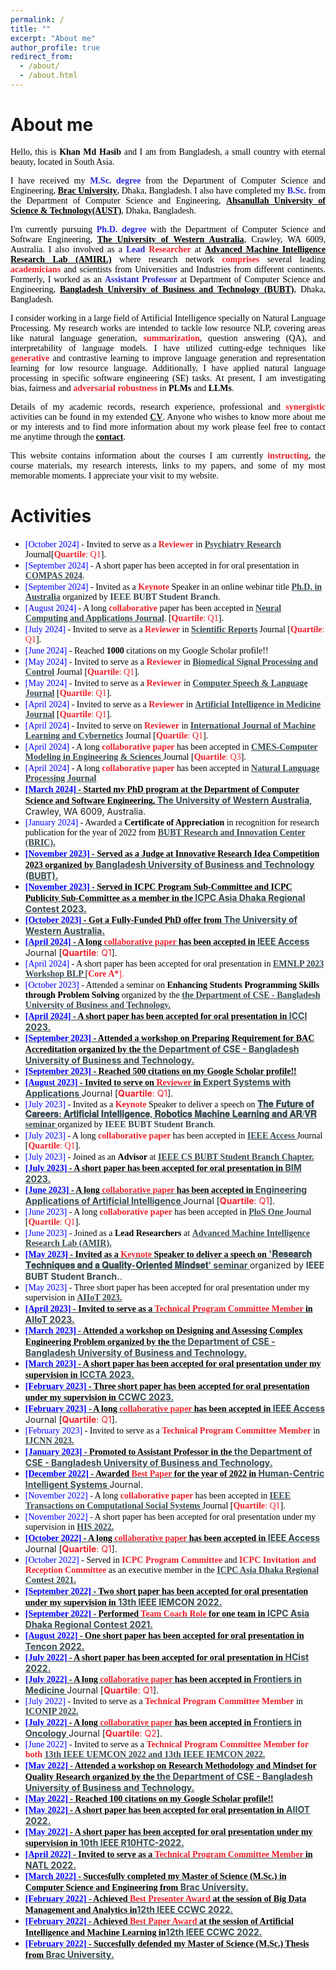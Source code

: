 ```yaml
---
permalink: /
title: ""
excerpt: "About me"
author_profile: true
redirect_from: 
  - /about/
  - /about.html
---
```


# About me
<p style="text-align:justify; color:black; font-family:Georgia"> Hello, this is <b>Khan Md Hasib</b> and I am from Bangladesh, a small country with eternal beauty, located in South Asia.</p>

<p style="text-align:justify; color:black; font-family:Georgia">I have received my <span style="color:#2a2ad3;font-weight:bold">M.Sc. degree</span> from the Department of Computer Science and Engineering, <b><a href="https://www.aust.edu/" target="_blank" style="color:black;">Brac University</a></b>, Dhaka, Bangladesh. I also have completed my <span style="color:#2a2ad3;font-weight:bold">B.Sc.</span> from the Department of Computer Science and Engineering, <b><a href="https://www.aust.edu/" target="_blank" style="color:black;">Ahsanullah University of Science & Technology(AUST)</a></b>, Dhaka, Bangladesh.</p>

<p style="text-align:justify; color:black; font-family:Georgia">I'm currently pursuing <span style="color:#2a2ad3;font-weight:bold">Ph.D. degree</span> with the Department of Computer Science and Software Engineering, <b><a href="https://www.uwa.edu.au/" target="_blank" style="color:black;">The University of Western Australia</a></b>, Crawley, WA 6009, Australia. I also involved as a <span style="color:#2a2ad3;font-weight:bold">Lead</span>  <span style="color:#ec212a;font-weight:bold">Researcher</span> at <b><a href="https://amirl.org/" target="_blank" style="color:black;">Advanced Machine Intelligence Research Lab (AMIRL)</a></b> where research network <span style="color:#ec212a;font-weight:bold">comprises</span> several leading <span style="color:#ec212a;font-weight:bold">academicians</span> and scientists from Universities and Industries from different continents. Formerly, I worked as an <span style="color:#2a2ad3;font-weight:bold">Assistant Professor</span> at Department of Computer Science and Engineering, <b><a href="https://www.bubt.edu.bd" target="_blank" style="color:black;">Bangladesh University of Business and Technology (BUBT)</a></b>, Dhaka, Bangladesh.</p>

<p style="text-align:justify; color:black; font-family:Georgia">I consider working in a large field of Artificial Intelligence specially on Natural Language Processing. My research works are intended to tackle low resource NLP, covering areas like natural language generation, <span style="color:#ec212a;font-weight:bold">summarization</span>, question answering (QA), and interpretability of language models. I have utilized cutting-edge techniques like <span style="color:#ec212a;font-weight:bold">generative</span> and contrastive learning to improve language generation and representation learning for low resource language. Additionally, I have applied natural language processing in specific software engineering (SE) tasks. At present, I am investigating bias, fairness and <span style="color:#ec212a;font-weight:bold">adversarial robustness</span> in <b>PLMs</b> and <b>LLMs</b>.</p>

<p style="text-align:justify; color:black; font-family:Georgia">Details of my academic records, research experience, professional and <span style="color:#ec212a;font-weight:bold">synergistic</span> activities can be found in my extended <b><a href="../resume" target="_blank">CV</a></b>. Anyone who wishes to know more about me or my interests and to find more information about my work please feel free to contact me anytime through the <b><a href="../contact" target="_blank" style="color:black;">contact</a></b>.</p>

<p style="text-align:justify; color:black; font-family:Georgia">This website contains information about the courses I am currently <span style="color:#ec212a;font-weight:bold">instructing</span>, the course materials, my research interests, links to my papers, and some of my most memorable moments. I appreciate your visit to my website.</p>


# Activities
* <span style="font-family:Georgia; color:black"><span style="color:Blue">[October 2024]</span> - Invited to serve as a <span style="color:#ec212a;font-weight:bold">Reviewer</span> in <a href="https://www.sciencedirect.com/journal/psychiatry-research" target="_blank" style="color:#364850;font-weight:bold">Psychiatry Research</a> Journal[<span style="color:#ec212a"><b>Quartile</b>: Q1</span>].</span>
* <span style="font-family:Georgia; color:black"><span style="color:Blue">[September 2024]</span> - A short paper has been accepted in for oral presentation in <a href="https://www.compasconf.org/" target="_blank" style="color:#364850;font-weight:bold">COMPAS 2024</a>.
* <span style="font-family:Georgia; color:black"><span style="color:Blue">[September 2024]</span> - Invited as a <span style="color:#ec212a;font-weight:bold">Keynote</span> Speaker in an online webinar title <a href="https://www.facebook.com/events/1041764287735375/?ref=newsfeed" target="_blank" style="color:#364850;font-weight:bold">Ph.D. in Australia</a> organized by <span style="color:#364850;font-weight:bold">IEEE BUBT Student Branch</span>.</span>
* <span style="font-family:Georgia; color:black"><span style="color:Blue">[August 2024]</span> - A long <span style="color:#ec212a;font-weight:bold">collaborative</span> paper has been accepted in <a href="https://link.springer.com/journal/521" target="_blank" style="color:#364850;font-weight:bold">Neural Computing and Applications Journal</a>. [<span style="color:#ec212a"><b>Quartile</b>: Q1</span>].</span>
* <span style="font-family:Georgia; color:black"><span style="color:Blue">[July 2024]</span> - Invited to serve as a <span style="color:#ec212a;font-weight:bold">Reviewer</span> in <a href="https://www.nature.com/srep/" target="_blank" style="color:#364850;font-weight:bold">Scientific Reports</a> Journal [<span style="color:#ec212a"><b>Quartile</b>: Q1</span>].</span>
* <span style="font-family:Georgia; color:black"><span style="color:Blue">[June 2024]</span> - Reached <b>1000</b> citations on my Google Scholar profile!!
* <span style="font-family:Georgia; color:black"><span style="color:Blue">[May 2024]</span> - Invited to serve as a <span style="color:#ec212a;font-weight:bold">Reviewer</span> in <a href="https://www.sciencedirect.com/journal/biomedical-signal-processing-and-control" target="_blank" style="color:#364850;font-weight:bold">Biomedical Signal Processing and Control</a> Journal [<span style="color:#ec212a"><b>Quartile</b>: Q1</span>].</span>
* <span style="font-family:Georgia; color:black"><span style="color:Blue">[May 2024]</span> - Invited to serve as a <span style="color:#ec212a;font-weight:bold">Reviewer</span> in <a href="https://www.sciencedirect.com/journal/computer-speech-and-language" target="_blank" style="color:#364850;font-weight:bold">Computer Speech & Language Journal</a> [<span style="color:#ec212a"><b>Quartile</b>: Q1</span>].</span>
* <span style="font-family:Georgia; color:black"><span style="color:Blue">[April 2024]</span> - Invited to serve as a <span style="color:#ec212a;font-weight:bold">Reviewer</span> in <a href="https://www.sciencedirect.com/journal/artificial-intelligence-in-medicine" target="_blank" style="color:#364850;font-weight:bold">Artificial Intelligence in Medicine Journal</a> [<span style="color:#ec212a"><b>Quartile</b>: Q1</span>].</span>
* <span style="font-family:Georgia; color:black"><span style="color:Blue">[April 2024]</span> - Invited to serve on <span style="color:#ec212a;font-weight:bold">Reviewer</span> in <a href="https://www.scimagojr.com/journalsearch.php?q=19700177336&tip=sid&clean=0" target="_blank" style="color:#364850;font-weight:bold">International Journal of Machine Learning and Cybernetics</a> Journal [<span style="color:#ec212a"><b>Quartile</b>: Q1</span>].</span>
* <span style="font-family:Georgia; color:black"><span style="color:Blue">[April 2024]</span> - A long <span style="color:#ec212a;font-weight:bold">collaborative paper</span> has been accepted in <a href="https://www.techscience.com/journal/CMES" target="_blank" style="color:#364850;font-weight:bold">CMES-Computer Modeling in Engineering & Sciences </a> Journal [<span style="color:#ec212a"><b>Quartile</b>: Q3</span>].</span>
* <span style="font-family:Georgia; color:black"><span style="color:Blue">[April 2024]</span> - A long <span style="color:#ec212a;font-weight:bold">collaborative paper</span> has been accepted in <a href="https://www.sciencedirect.com/journal/natural-language-processing-journal" target="_blank" style="color:#364850;font-weight:bold">Natural Language Processing Journal
* <span style="font-family:Georgia; color:black"><span style="color:Blue">[March 2024]</span> - Started my <b>PhD program</b> at the Department of Computer Science and Software Engineering, <a href="https://www.uwa.edu.au/" target="_blank" style="color:#364850;font-weight:bold">The University of Western Australia</a>, Crawley, WA 6009, Australia.
* <span style="font-family:Georgia; color:black"><span style="color:Blue">[January 2024]</span> - Awarded a <b>Certificate of Appreciation </b> in recognition for research publication for the year of 2022 from <a href="https://www.bubt.edu.bd/Home/page_details/BUBT_Research_Centre_BRC_" target="_blank" style="color:#364850;font-weight:bold"> BUBT Research and Innovation Center (BRIC).
* <span style="font-family:Georgia; color:black"><span style="color:Blue">[November 2023]</span> - Served as a Judge at <b> Innovative Research Idea Competition 2023 </b> organized by <a href="https://bubt.edu.bd/" target="_blank" style="color:#364850;font-weight:bold"> Bangladesh University of Business and Technology (BUBT).
* <span style="font-family:Georgia; color:black"><span style="color:Blue">[November 2023]</span> - Served in <b>  ICPC Program Sub-Committee </b> and <b> ICPC Publicity Sub-Committee </b> as a member in the <a href="https://icpc.bubt.edu.bd/" target="_blank" style="color:#364850;font-weight:bold"> ICPC Asia Dhaka Regional Contest 2023.
* <span style="font-family:Georgia; color:black"><span style="color:Blue">[October 2023]</span> - Got a <b> Fully-Funded PhD</b> offer from <a href="https://www.uwa.edu.au/" target="_blank" style="color:#364850;font-weight:bold"> The University of Western Australia.
* <span style="font-family:Georgia; color:black"><span style="color:Blue">[April 2024]</span> - A long <span style="color:#ec212a;font-weight:bold">collaborative paper</span> has been accepted in <a href="https://ieeeaccess.ieee.org/" target="_blank" style="color:#364850;font-weight:bold">IEEE Access </a> Journal [<span style="color:#ec212a"><b>Quartile</b>: Q1</span>].</span>
* <span style="font-family:Georgia; color:black"><span style="color:Blue">[April 2024]</span> - A short paper has been accepted for oral presentation in <a href="https://2023.emnlp.org/" target="_blank" style="color:#364850;font-weight:bold">EMNLP 2023 Workshop BLP </a> [<span style="color:#ec212a"><b>Core A*</b>].</span>
* <span style="font-family:Georgia; color:black"><span style="color:Blue">[October 2023]</span> - Attended a seminar on <b>  Enhancing Students Programming Skills through Problem Solving </b> organized by the <a href="https://cse.bubt.edu.bd/" target="_blank" style="color:#364850;font-weight:bold"> the Department of CSE - Bangladesh University of Business and Technology.
* <span style="font-family:Georgia; color:black"><span style="color:Blue">[April 2024]</span> - A short paper has been accepted for oral presentation in <a href="https://scrs.in/conference/icci2023" target="_blank" style="color:#364850;font-weight:bold">ICCI 2023.
* <span style="font-family:Georgia; color:black"><span style="color:Blue">[September 2023]</span> - Attended a workshop on <b>  Preparing Requirement for BAC Accreditation </b> organized by the <a href="https://cse.bubt.edu.bd/" target="_blank" style="color:#364850;font-weight:bold"> the Department of CSE - Bangladesh University of Business and Technology.
* <span style="font-family:Georgia; color:black"><span style="color:Blue">[September 2023]</span> - Reached <b>500</b> citations on my Google Scholar profile!!
* <span style="font-family:Georgia; color:black"><span style="color:Blue">[August 2023]</span> - Invited to serve on <span style="color:#ec212a;font-weight:bold">Reviewer</span> in <a href="https://www.sciencedirect.com/journal/expert-systems-with-applications" target="_blank" style="color:#364850;font-weight:bold"> Expert Systems with Applications </a> Journal [<span style="color:#ec212a"><b>Quartile</b>: Q1</span>].</span>
* <span style="font-family:Georgia; color:black"><span style="color:Blue">[July 2023]</span> - Invited as a <span style="color:#ec212a;font-weight:bold">Keynote</span> Speaker to deliver a speech on <a href="https://www.facebook.com/watch/live/?ref=search&v=1929346674130769" target="_blank" style="color:#364850;font-weight:bold">𝐓𝐡𝐞 𝐅𝐮𝐭𝐮𝐫𝐞 𝐨𝐟 𝐂𝐚𝐫𝐞𝐞𝐫𝐬: 𝐀𝐫𝐭𝐢𝐟𝐢𝐜𝐢𝐚𝐥 𝐈𝐧𝐭𝐞𝐥𝐥𝐢𝐠𝐞𝐧𝐜𝐞, 𝐑𝐨𝐛𝐨𝐭𝐢𝐜𝐬 𝐌𝐚𝐜𝐡𝐢𝐧𝐞 𝐋𝐞𝐚𝐫𝐧𝐢𝐧𝐠 𝐚𝐧𝐝 𝐀𝐑/𝐕𝐑 seminar </a> organized by <span style="color:#364850;font-weight:bold">IEEE BUBT Student Branch</span>.</span>
* <span style="font-family:Georgia; color:black"><span style="color:Blue">[July 2023]</span> - A long <span style="color:#ec212a;font-weight:bold">collaborative paper</span> has been accepted in <a href="https://ieeeaccess.ieee.org/" target="_blank" style="color:#364850;font-weight:bold">IEEE Access </a> Journal [<span style="color:#ec212a"><b>Quartile</b>: Q1</span>].</span>
* <span style="font-family:Georgia; color:black"><span style="color:Blue">[July 2023]</span> - Joined as an <b>  Advisor </b> at <a href="https://www.linkedin.com/company/ieeebubtcs/" target="_blank" style="color:#364850;font-weight:bold"> IEEE CS BUBT Student Branch Chapter.
* <span style="font-family:Georgia; color:black"><span style="color:Blue">[July 2023]</span> - A short paper has been accepted for oral presentation in <a href="https://confbim.com/" target="_blank" style="color:#364850;font-weight:bold">BIM 2023.
* <span style="font-family:Georgia; color:black"><span style="color:Blue">[June 2023]</span> - A long <span style="color:#ec212a;font-weight:bold">collaborative paper</span> has been accepted in <a href="https://www.sciencedirect.com/journal/engineering-applications-of-artificial-intelligence" target="_blank" style="color:#364850;font-weight:bold"> Engineering Applications of Artificial Intelligence  </a> Journal [<span style="color:#ec212a"><b>Quartile</b>: Q1</span>].</span>
* <span style="font-family:Georgia; color:black"><span style="color:Blue">[June 2023]</span> - A long <span style="color:#ec212a;font-weight:bold">collaborative paper</span> has been accepted in <a href="https://journals.plos.org/plosone/" target="_blank" style="color:#364850;font-weight:bold">PloS One </a> Journal [<span style="color:#ec212a"><b>Quartile</b>: Q1</span>].</span>
* <span style="font-family:Georgia; color:black"><span style="color:Blue">[June 2023]</span> - Joined as a <b>  Lead Researchers </b> at <a href="https://www.amirl.org/" target="_blank" style="color:#364850;font-weight:bold"> Advanced Machine Intelligence Research Lab (AMIR).
* <span style="font-family:Georgia; color:black"><span style="color:Blue">[May 2023]</span> - Invited as a <span style="color:#ec212a;font-weight:bold">Keynote</span> Speaker to deliver a speech on <a href="https://www.facebook.com/watch/?ref=search&v=163467926375672&external_log_id=4ea1601c-27cf-4fc6-8977-2b173ad78cb5&q=%F0%9D%90%91%F0%9D%90%9E%F0%9D%90%AC%F0%9D%90%9E%F0%9D%90%9A%F0%9D%90%AB%F0%9D%90%9C%F0%9D%90%A1%20%F0%9D%90%93%F0%9D%90%9E%F0%9D%90%9C%F0%9D%90%A1%F0%9D%90%A7%F0%9D%90%A2%F0%9D%90%AA%F0%9D%90%AE%F0%9D%90%9E%F0%9D%90%AC%20%F0%9D%90%9A%F0%9D%90%A7%F0%9D%90%9D%20%F0%9D%90%9A%20%F0%9D%90%90%F0%9D%90%AE%F0%9D%90%9A%F0%9D%90%A5%F0%9D%90%A2%F0%9D%90%AD%F0%9D%90%B2-%F0%9D%90%8E%F0%9D%90%AB%F0%9D%90%A2%F0%9D%90%9E%F0%9D%90%A7%F0%9D%90%AD%F0%9D%90%9E%F0%9D%90%9D%20%F0%9D%90%8C%F0%9D%90%A2%F0%9D%90%A7%F0%9D%90%9D%F0%9D%90%AC%F0%9D%90%9E%F0%9D%90%AD%27%20seminar" target="_blank" style="color:#364850;font-weight:bold">'𝐑𝐞𝐬𝐞𝐚𝐫𝐜𝐡 𝐓𝐞𝐜𝐡𝐧𝐢𝐪𝐮𝐞𝐬 𝐚𝐧𝐝 𝐚 𝐐𝐮𝐚𝐥𝐢𝐭𝐲-𝐎𝐫𝐢𝐞𝐧𝐭𝐞𝐝 𝐌𝐢𝐧𝐝𝐬𝐞𝐭' seminar </a> organized by <span style="color:#364850;font-weight:bold">IEEE BUBT Student Branch.</span>.</span>
* <span style="font-family:Georgia; color:black"><span style="color:Blue">[May 2023]</span> - Three short paper has been accepted for oral presentation under my supervision in <a href="https://worldaiiotcongress.org/" target="_blank" style="color:#364850;font-weight:bold">AIIoT 2023.
* <span style="font-family:Georgia; color:black"><span style="color:Blue">[April 2023]</span> - Invited to serve as a  <span style="color:#ec212a;font-weight:bold">Technical Program Committee Member</span> in <a href="https://worldaiiotcongress.org/" target="_blank" style="color:#364850;font-weight:bold">AIIoT 2023.
* <span style="font-family:Georgia; color:black"><span style="color:Blue">[March 2023]</span> - Attended a workshop on <b> Designing and Assessing Complex Engineering Problem </b> organized by the <a href="https://cse.bubt.edu.bd/" target="_blank" style="color:#364850;font-weight:bold"> the Department of CSE - Bangladesh University of Business and Technology.
* <span style="font-family:Georgia; color:black"><span style="color:Blue">[March 2023]</span> - A short paper has been accepted for oral presentation under my supervision in <a href="https://www.iccta.net/index.html" target="_blank" style="color:#364850;font-weight:bold">ICCTA 2023.
* <span style="font-family:Georgia; color:black"><span style="color:Blue">[February 2023]</span> - Three short paper has been accepted for oral presentation under my supervision in <a href="https://ieee-ccwc.org/" target="_blank" style="color:#364850;font-weight:bold">CCWC 2023.
* <span style="font-family:Georgia; color:black"><span style="color:Blue">[February 2023]</span> - A long <span style="color:#ec212a;font-weight:bold">collaborative paper</span> has been accepted in <a href="https://ieeeaccess.ieee.org/" target="_blank" style="color:#364850;font-weight:bold">IEEE Access </a> Journal [<span style="color:#ec212a"><b>Quartile</b>: Q1</span>].</span>
* <span style="font-family:Georgia; color:black"><span style="color:Blue">[February 2023]</span> - Invited to serve as a  <span style="color:#ec212a;font-weight:bold">Technical Program Committee Member</span> in <a href="https://2025.ijcnn.org/" target="_blank" style="color:#364850;font-weight:bold">IJCNN 2023.
* <span style="font-family:Georgia; color:black"><span style="color:Blue">[January 2023]</span> - Promoted to <b> Assistant Professor </b> in the <a href="https://cse.bubt.edu.bd/" target="_blank" style="color:#364850;font-weight:bold"> the Department of CSE - Bangladesh University of Business and Technology.
* <span style="font-family:Georgia; color:black"><span style="color:Blue">[December 2022]</span> - Awarded  <span style="color:#ec212a;font-weight:bold">Best Paper</span> for the year of 2022 in <a href="https://worldaiiotcongress.org/" target="_blank" style="color:#364850;font-weight:bold">Human-Centric Intelligent Systems </a> Journal.
* <span style="font-family:Georgia; color:black"><span style="color:Blue">[November 2022]</span> - A long <span style="color:#ec212a;font-weight:bold">collaborative paper</span> has been accepted in <a href="https://ieeexplore.ieee.org/xpl/RecentIssue.jsp?punumber=6570650" target="_blank" style="color:#364850;font-weight:bold">IEEE Transactions on Computational Social Systems </a> Journal [<span style="color:#ec212a"><b>Quartile</b>: Q1</span>].</span>
* <span style="font-family:Georgia; color:black"><span style="color:Blue">[November 2022]</span> - A short paper has been accepted for oral presentation under my supervision in <a href="https://www.mirlabs.org/his22/" target="_blank" style="color:#364850;font-weight:bold">HIS 2022.
* <span style="font-family:Georgia; color:black"><span style="color:Blue">[October 2022]</span> - A long <span style="color:#ec212a;font-weight:bold">collaborative paper</span> has been accepted in <a href="https://ieeeaccess.ieee.org/" target="_blank" style="color:#364850;font-weight:bold">IEEE Access </a> Journal [<span style="color:#ec212a"><b>Quartile</b>: Q1</span>].</span>
* <span style="font-family:Georgia; color:black"><span style="color:Blue">[October 2022]</span> - Served in <span style="color:#ec212a;font-weight:bold">ICPC Program Committee</span> and  <span style="color:#ec212a;font-weight:bold">ICPC Invitation and Reception Committee</span> as an executive member in the <a href="https://icpc.bubt.edu.bd/" target="_blank" style="color:#364850;font-weight:bold"> ICPC Asia Dhaka Regional Contest 2021.
* <span style="font-family:Georgia; color:black"><span style="color:Blue">[September 2022]</span> - Two short paper has been accepted for oral presentation under my supervision in <a href="https://ieee-uemcon.org/" target="_blank" style="color:#364850;font-weight:bold">13th IEEE IEMCON 2022.
* <span style="font-family:Georgia; color:black"><span style="color:Blue">[September 2022]</span> - Performed <span style="color:#ec212a;font-weight:bold">Team Coach Role</span> for one team in <a href="https://icpc.bubt.edu.bd/" target="_blank" style="color:#364850;font-weight:bold"> ICPC Asia Dhaka Regional Contest 2021.
* <span style="font-family:Georgia; color:black"><span style="color:Blue">[August 2022]</span> - One short paper has been accepted for oral presentation in <a href="https://www.aconf.org/conf_182292/timetable.html" target="_blank" style="color:#364850;font-weight:bold">Tencon 2022.
* <span style="font-family:Georgia; color:black"><span style="color:Blue">[July 2022]</span> - A short paper has been accepted for oral presentation in <a href="https://hcist.scika.org/" target="_blank" style="color:#364850;font-weight:bold">HCist 2022.
* <span style="font-family:Georgia; color:black"><span style="color:Blue">[July 2022]</span> - A long <span style="color:#ec212a;font-weight:bold">collaborative paper</span> has been accepted in <a href="https://www.frontiersin.org/journals/medicine" target="_blank" style="color:#364850;font-weight:bold">Frontiers in Medicine </a> Journal [<span style="color:#ec212a"><b>Quartile</b>: Q1</span>].</span>
* <span style="font-family:Georgia; color:black"><span style="color:Blue">[July 2022]</span> - Invited to serve as a  <span style="color:#ec212a;font-weight:bold">Technical Program Committee Member</span> in <a href="https://www.apnns.org/ICONIP2022/" target="_blank" style="color:#364850;font-weight:bold">ICONIP 2022.
* <span style="font-family:Georgia; color:black"><span style="color:Blue">[July 2022]</span> - A long <span style="color:#ec212a;font-weight:bold">collaborative paper</span> has been accepted in <a href="https://www.frontiersin.org/journals/oncology#about" target="_blank" style="color:#364850;font-weight:bold">Frontiers in Oncology </a> Journal [<span style="color:#ec212a"><b>Quartile</b>: Q2</span>].</span>
* <span style="font-family:Georgia; color:black"><span style="color:Blue">[June 2022]</span> - Invited to serve as a  <span style="color:#ec212a;font-weight:bold">Technical Program Committee Member for both</span> <a href="https://ieee-iemcon.org/" target="_blank" style="color:#364850;font-weight:bold">13th IEEE UEMCON 2022 and <a href="https://ieee-iemcon.org/" target="_blank" style="color:#364850;font-weight:bold">13th IEEE IEMCON 2022.
* <span style="font-family:Georgia; color:black"><span style="color:Blue">[May 2022]</span> - Attended a workshop on <b> Research Methodology and Mindset for Quality Research </b> organized by the <a href="https://cse.bubt.edu.bd/" target="_blank" style="color:#364850;font-weight:bold"> the Department of CSE - Bangladesh University of Business and Technology.
* <span style="font-family:Georgia; color:black"><span style="color:Blue">[May 2022]</span> - Reached <b>100</b> citations on my Google Scholar profile!!
* <span style="font-family:Georgia; color:black"><span style="color:Blue">[May 2022]</span> - A short paper has been accepted for oral presentation in <a href="https://worldaiiotcongress.org/" target="_blank" style="color:#364850;font-weight:bold">AIIOT 2022.
* <span style="font-family:Georgia; color:black"><span style="color:Blue">[May 2022]</span> - A short paper has been accepted for oral presentation under my supervision in <a href="https://ieeemy.org/htc2024/" target="_blank" style="color:#364850;font-weight:bold">10th IEEE R10HTC-2022.
* <span style="font-family:Georgia; color:black"><span style="color:Blue">[April 2022]</span> - Invited to serve as a  <span style="color:#ec212a;font-weight:bold">Technical Program Committee Member</span> in <a href="https://csea2024.org/natl/index" target="_blank" style="color:#364850;font-weight:bold">NATL 2022.
* <span style="font-family:Georgia; color:black"><span style="color:Blue">[March 2022]</span> - Succesfully completed my <b> Master of Science (M.Sc.)</b> in Computer Science and Engineering from <a href="https://www.bracu.ac.bd/" target="_blank" style="color:#364850;font-weight:bold"> Brac University.
* <span style="font-family:Georgia; color:black"><span style="color:Blue">[February 2022]</span> - Achieved  <span style="color:#ec212a;font-weight:bold">Best Presenter Award</span> at the session of Big Data Management and Analytics in<a href="https://ieee-ccwc.org/" target="_blank" style="color:#364850;font-weight:bold">12th IEEE CCWC  2022.
* <span style="font-family:Georgia; color:black"><span style="color:Blue">[February 2022]</span> - Achieved  <span style="color:#ec212a;font-weight:bold">Best Paper Award</span> at the session of Artificial Intelligence and Machine Learning in<a href="https://ieee-ccwc.org/" target="_blank" style="color:#364850;font-weight:bold">12th IEEE CCWC  2022.
* <span style="font-family:Georgia; color:black"><span style="color:Blue">[February 2022]</span> - Succesfully defended my <b> Master of Science (M.Sc.)</b> Thesis from <a href="https://www.bracu.ac.bd/" target="_blank" style="color:#364850;font-weight:bold"> Brac University.

